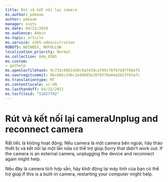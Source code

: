 ```yaml
---
title: Rút và kết nối lại camera
ms.author: pebaum
author: pebaum
manager: scotv
ms.date: 04/21/2020
ms.audience: Admin
ms.topic: article
ms.service: o365-administration
ROBOTS: NOINDEX, NOFOLLOW
localization_priority: Normal
ms.collection: Adm_O365
ms.custom:
- gethelp
ms.openlocfilehash: 9c733c69b1430c9a5439caf99cf8f6fddff60ef5
ms.sourcegitcommit: 8bc60ec34bc1e40685e3976576e04a2623f63a7c
ms.translationtype: MT
ms.contentlocale: vi-VN
ms.lasthandoff: 04/15/2021
ms.locfileid: "51827742"
---
```

# <a name="unplug-and-reconnect-camera"></a><span data-ttu-id="94059-102">Rút và kết nối lại camera</span><span class="sxs-lookup"><span data-stu-id="94059-102">Unplug and reconnect camera</span></span>

<span data-ttu-id="94059-103">Rất tiếc là không hoạt động. Nếu camera là một camera bên ngoài, hãy tháo thiết bị và kết nối lại một lần nữa có thể trợ giúp.</span><span class="sxs-lookup"><span data-stu-id="94059-103">Sorry that didn’t work out. If the camera is an external camera, unplugging the device and reconnect again might help.</span></span>

<span data-ttu-id="94059-104">Nếu đây là camera tích hợp sẵn, hãy khởi động lại máy tính của bạn có thể trợ giúp.</span><span class="sxs-lookup"><span data-stu-id="94059-104">If this is a built-in camera, restarting your computer might help.</span></span>
